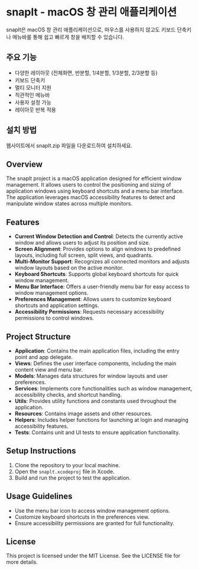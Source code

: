 # snaplt - macOS 창 관리 애플리케이션

snaplt은 macOS 창 관리 애플리케이션으로, 마우스를 사용하지 않고도 키보드 단축키나 메뉴바를 통해 쉽고 빠르게 창을 배치할 수 있습니다.

## 주요 기능

- 다양한 레이아웃 (전체화면, 반분할, 1/4분할, 1/3분할, 2/3분할 등)
- 키보드 단축키
- 멀티 모니터 지원
- 직관적인 메뉴바
- 사용자 설정 가능
- 레이아웃 반복 적용

## 설치 방법

웹사이트에서 snaplt.zip 파일을 다운로드하여 설치하세요.

## Overview
The snaplt project is a macOS application designed for efficient window management. It allows users to control the positioning and sizing of application windows using keyboard shortcuts and a menu bar interface. The application leverages macOS accessibility features to detect and manipulate window states across multiple monitors.

## Features
- **Current Window Detection and Control**: Detects the currently active window and allows users to adjust its position and size.
- **Screen Alignment**: Provides options to align windows to predefined layouts, including full screen, split views, and quadrants.
- **Multi-Monitor Support**: Recognizes all connected monitors and adjusts window layouts based on the active monitor.
- **Keyboard Shortcuts**: Supports global keyboard shortcuts for quick window management.
- **Menu Bar Interface**: Offers a user-friendly menu bar for easy access to window management options.
- **Preferences Management**: Allows users to customize keyboard shortcuts and application settings.
- **Accessibility Permissions**: Requests necessary accessibility permissions to control windows.

## Project Structure
- **Application**: Contains the main application files, including the entry point and app delegate.
- **Views**: Defines the user interface components, including the main content view and menu bar.
- **Models**: Manages data structures for window layouts and user preferences.
- **Services**: Implements core functionalities such as window management, accessibility checks, and shortcut handling.
- **Utils**: Provides utility functions and constants used throughout the application.
- **Resources**: Contains image assets and other resources.
- **Helpers**: Includes helper functions for launching at login and managing accessibility features.
- **Tests**: Contains unit and UI tests to ensure application functionality.

## Setup Instructions
1. Clone the repository to your local machine.
2. Open the `snaplt.xcodeproj` file in Xcode.
3. Build and run the project to test the application.

## Usage Guidelines
- Use the menu bar icon to access window management options.
- Customize keyboard shortcuts in the preferences view.
- Ensure accessibility permissions are granted for full functionality.

## License
This project is licensed under the MIT License. See the LICENSE file for more details.
